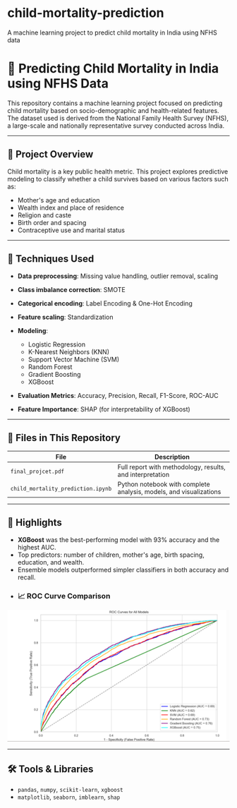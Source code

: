 # child-mortality-prediction
A machine learning project to predict child mortality in India using NFHS data

# 🧒 Predicting Child Mortality in India using NFHS Data

This repository contains a machine learning project focused on predicting child mortality based on socio-demographic and health-related features. The dataset used is derived from the National Family Health Survey (NFHS), a large-scale and nationally representative survey conducted across India.

---

## 📘 Project Overview

Child mortality is a key public health metric. This project explores predictive modeling to classify whether a child survives based on various factors such as:

- Mother's age and education
- Wealth index and place of residence
- Religion and caste
- Birth order and spacing
- Contraceptive use and marital status

---

## 🔧 Techniques Used

- **Data preprocessing**: Missing value handling, outlier removal, scaling
- **Class imbalance correction**: SMOTE
- **Categorical encoding**: Label Encoding & One-Hot Encoding
- **Feature scaling**: Standardization
- **Modeling**:
  - Logistic Regression
  - K-Nearest Neighbors (KNN)
  - Support Vector Machine (SVM)
  - Random Forest
  - Gradient Boosting
  - XGBoost

- **Evaluation Metrics**: Accuracy, Precision, Recall, F1-Score, ROC-AUC
- **Feature Importance**: SHAP (for interpretability of XGBoost)

---

## 📁 Files in This Repository

| File | Description |
|------|-------------|
| `final_projcet.pdf` | Full report with methodology, results, and interpretation |
| `child_mortality_prediction.ipynb` | Python notebook with complete analysis, models, and visualizations |

---

## 🚀 Highlights

- **XGBoost** was the best-performing model with 93% accuracy and the highest AUC.
- Top predictors: number of children, mother's age, birth spacing, education, and wealth.
- Ensemble models outperformed simpler classifiers in both accuracy and recall.
- ### 📈 ROC Curve Comparison

<img src="roc_curve.png" alt="ROC Curve for All Models" width="700"/>


---

## 🛠 Tools & Libraries

- `pandas`, `numpy`, `scikit-learn`, `xgboost`
- `matplotlib`, `seaborn`, `imblearn`, `shap`

